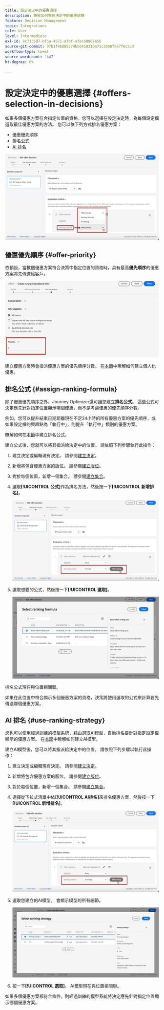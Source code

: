 ```yaml
---
title: 設定決定中的優惠選擇
description: 瞭解如何管理決定中的優惠選擇
feature: Decision Management
topic: Integrations
role: User
level: Intermediate
exl-id: 8c7135d7-bf5a-4671-afdf-afec60907a56
source-git-commit: 07b1f9b885574bb6418310a71c3060fa67f6cac3
workflow-type: tm+mt
source-wordcount: '447'
ht-degree: 6%

---
```


# 設定決定中的優惠選擇 {#offers-selection-in-decisions}

如果多個優惠方案符合指定位置的資格，您可以選擇在設定決定時，為每個設定檔選取最佳優惠方案的方法。 您可以依下列方式排名優惠方案：
* 優惠優先順序
* 排名公式
* [AI 排名](#use-ranking-strategy)

![](../assets/offer-rank-by.png)

## 優惠優先順序 {#offer-priority}

依預設，當數個優惠方案符合決策中指定位置的資格時，具有最高&#x200B;**優先順序**&#x200B;的優惠方案將先傳送給客戶。

![](../assets/offer-priority.png)

建立優惠方案時會指派優惠方案的優先順序分數。 在[本節](../offer-library/creating-personalized-offers.md)中瞭解如何建立個人化優惠。

## 排名公式 {#assign-ranking-formula}

除了優惠優先順序之外，Journey Optimizer還可讓您建立&#x200B;**排名公式**。 這些公式可決定應先針對指定位置顯示哪個優惠，而不是考慮優惠的優先順序分數。

例如，您可以提升結束日期距離現在不足24小時的所有優惠方案的優先順序，或如果設定檔的興趣點為「執行中」，則提升「執行中」類別的優惠方案。

瞭解如何在[本節](../ranking/create-ranking-formulas.md)中建立排名公式。

建立公式後，您就可以將其指派給決定中的位置。 請依照下列步驟執行此操作：

1. 建立決定或編輯現有決定。 請參閱[建立決定](../offer-activities/create-offer-activities.md)。

1. 新增將包含優惠方案的版位。 請參閱[建立版位](../offer-library/creating-placements.md)。

1. 對於每個位置，新增一個集合。 請參閱[建立集合](../offer-library/creating-collections.md)。

1. 選取&#x200B;**[!UICONTROL 公式]**&#x200B;作為排名方法，然後按一下&#x200B;**[!UICONTROL 新增排名]**。

   ![](../assets/offer-activity-ranking.png)

1. 選取想要的公式，然後按一下&#x200B;**[!UICONTROL 選取]**。

   ![](../assets/ranking-selection.png)

排名公式現在與位置相關聯。

如果在此位置中符合顯示多個優惠方案的資格，決策將使用選取的公式來計算要先傳送哪個優惠方案。

## AI 排名 {#use-ranking-strategy}

<!--If you are an [Adobe Experience Platform](https://experienceleague.adobe.com/docs/experience-platform/landing/home.html?lang=zh-Hant){target="_blank"} user leveraging the **Offer Decisioning** application service,-->

您也可以使用經過訓練的模型系統，藉由選取AI模型，自動排名要針對指定設定檔顯示的優惠方案。 在[本節](../ranking/create-ranking-strategies.md)中瞭解如何建立AI模型。

建立AI模型後，您可以將其指派給決定中的位置。 請依照下列步驟以執行此操作：

1. 建立決定或編輯現有決定。 請參閱[建立決定](../offer-activities/create-offer-activities.md)。

1. 新增將包含優惠方案的版位。 請參閱[建立版位](../offer-library/creating-placements.md)。

1. 對於每個位置，新增一個集合。 請參閱[建立集合](../offer-library/creating-collections.md)。

1. 選擇從下拉式清單中依&#x200B;**[!UICONTROL AI排名]**&#x200B;來排名優惠方案，然後按一下&#x200B;**[!UICONTROL 新增排名]**。

   ![](../assets/ranking-selection-ai-ranking.png)

1. 選取您建立的AI模型。 會顯示模型的所有細節。

   ![](../assets/ranking-selection-ai-ranking-selected.png)

1. 按一下&#x200B;**[!UICONTROL 選取]**。 AI模型現在與位置相關聯。

如果多個優惠方案都符合條件，則經過訓練的模型系統將決定應先針對指定位置顯示哪個優惠方案。

